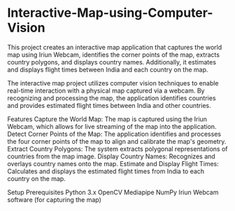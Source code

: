 # Interactive-Map-using-Computer-Vision

This project creates an interactive map application that captures the world map using Iriun Webcam, identifies the corner points of the map, extracts country polygons, and displays country names. Additionally, it estimates and displays flight times between India and each country on the map.

The interactive map project utilizes computer vision techniques to enable real-time interaction with a physical map captured via a webcam. By recognizing and processing the map, the application identifies countries and provides estimated flight times between India and other countries.

Features
Capture the World Map:
The map is captured using the Iriun Webcam, which allows for live streaming of the map into the application.
Detect Corner Points of the Map:
The application identifies and processes the four corner points of the map to align and calibrate the map's geometry.
Extract Country Polygons:
The system extracts polygonal representations of countries from the map image.
Display Country Names:
Recognizes and overlays country names onto the map.
Estimate and Display Flight Times:
Calculates and displays the estimated flight times from India to each country on the map.

Setup
Prerequisites
Python 3.x
OpenCV
Mediapipe
NumPy
Iriun Webcam software (for capturing the map)
